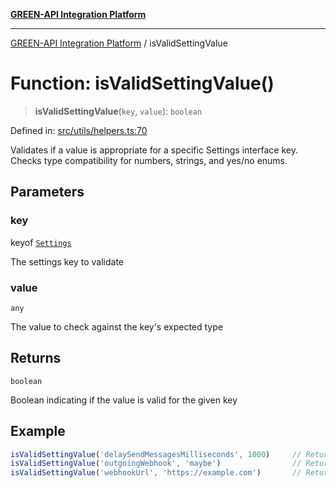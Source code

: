 [**GREEN-API Integration Platform**](../README.md)

***

[GREEN-API Integration Platform](../globals.md) / isValidSettingValue

# Function: isValidSettingValue()

> **isValidSettingValue**(`key`, `value`): `boolean`

Defined in: [src/utils/helpers.ts:70](https://github.com/green-api/greenapi-integration/blob/1e2009040b9fbee0c78f6935b3e8b1d1b6550313/src/utils/helpers.ts#L70)

Validates if a value is appropriate for a specific Settings interface key.
Checks type compatibility for numbers, strings, and yes/no enums.

## Parameters

### key

keyof [`Settings`](../interfaces/Settings.md)

The settings key to validate

### value

`any`

The value to check against the key's expected type

## Returns

`boolean`

Boolean indicating if the value is valid for the given key

## Example

```ts
isValidSettingValue('delaySendMessagesMilliseconds', 1000)     // Returns true
isValidSettingValue('outgoingWebhook', 'maybe')                // Returns false
isValidSettingValue('webhookUrl', 'https://example.com')       // Returns true
```

